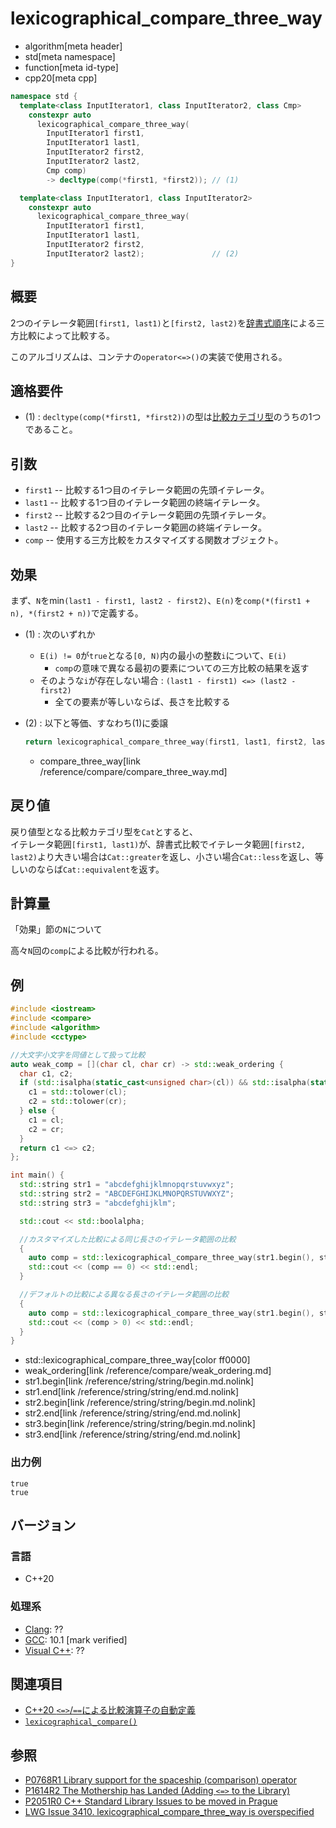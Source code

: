# lexicographical_compare_three_way
* algorithm[meta header]
* std[meta namespace]
* function[meta id-type]
* cpp20[meta cpp]

```cpp
namespace std {
  template<class InputIterator1, class InputIterator2, class Cmp>
    constexpr auto
      lexicographical_compare_three_way(
        InputIterator1 first1,
        InputIterator1 last1,
        InputIterator2 first2,
        InputIterator2 last2,
        Cmp comp)
        -> decltype(comp(*first1, *first2)); // (1)

  template<class InputIterator1, class InputIterator2>
    constexpr auto
      lexicographical_compare_three_way(
        InputIterator1 first1,
        InputIterator1 last1,
        InputIterator2 first2,
        InputIterator2 last2);               // (2)
}
```


## 概要

2つのイテレータ範囲`[first1, last1)`と`[first2, last2)`を[辞書式順序](lexicographical_compare.md)による三方比較によって比較する。

このアルゴリズムは、コンテナの`operator<=>()`の実装で使用される。


## 適格要件

- (1) : `decltype(comp(*first1, *first2))`の型は[比較カテゴリ型](/reference/compare.md)のうちの1つであること。

## 引数

- `first1` -- 比較する1つ目のイテレータ範囲の先頭イテレータ。
- `last1` -- 比較する1つ目のイテレータ範囲の終端イテレータ。
- `first2` -- 比較する2つ目のイテレータ範囲の先頭イテレータ。
- `last2` -- 比較する2つ目のイテレータ範囲の終端イテレータ。
- `comp` -- 使用する三方比較をカスタマイズする関数オブジェクト。

## 効果

まず、`N`をmin`(last1 - first1, last2 - first2)`、`E(n)`を`comp(*(first1 + n), *(first2 + n))`で定義する。

- (1) : 次のいずれか
    - `E(i) != 0`が`true`となる`[0, N)`内の最小の整数`i`について、`E(i)`
        - `comp`の意味で異なる最初の要素についての三方比較の結果を返す
    - そのような`i`が存在しない場合 : `(last1 - first1) <=> (last2 - first2)`
        - 全ての要素が等しいならば、長さを比較する

- (2) : 以下と等価、すなわち(1)に委譲
    ```cpp
    return lexicographical_compare_three_way(first1, last1, first2, last2, compare_three_way());
    ```
    * compare_three_way[link /reference/compare/compare_three_way.md]


## 戻り値

戻り値型となる比較カテゴリ型を`Cat`とすると、  
イテレータ範囲`[first1, last1)`が、辞書式比較でイテレータ範囲`[first2, last2)`より大きい場合は`Cat::greater`を返し、小さい場合`Cat::less`を返し、等しいのならば`Cat::equivalent`を返す。

## 計算量

「効果」節の`N`について

高々`N`回の`comp`による比較が行われる。

## 例
```cpp example
#include <iostream>
#include <compare>
#include <algorithm>
#include <cctype>

//大文字小文字を同値として扱って比較
auto weak_comp = [](char cl, char cr) -> std::weak_ordering {
  char c1, c2;
  if (std::isalpha(static_cast<unsigned char>(cl)) && std::isalpha(static_cast<unsigned char>(cr))) {
    c1 = std::tolower(cl);
    c2 = std::tolower(cr);
  } else {
    c1 = cl;
    c2 = cr;
  }
  return c1 <=> c2;
};

int main() {
  std::string str1 = "abcdefghijklmnopqrstuvwxyz";
  std::string str2 = "ABCDEFGHIJKLMNOPQRSTUVWXYZ";
  std::string str3 = "abcdefghijklm";

  std::cout << std::boolalpha;

  //カスタマイズした比較による同じ長さのイテレータ範囲の比較
  {
    auto comp = std::lexicographical_compare_three_way(str1.begin(), str1.end(), str2.begin(), str2.end(), weak_comp);
    std::cout << (comp == 0) << std::endl;
  }

  //デフォルトの比較による異なる長さのイテレータ範囲の比較
  {
    auto comp = std::lexicographical_compare_three_way(str1.begin(), str1.end(), str3.begin(), str3.end());
    std::cout << (comp > 0) << std::endl;
  }
}
```
* std::lexicographical_compare_three_way[color ff0000]
* weak_ordering[link /reference/compare/weak_ordering.md]
* str1.begin[link /reference/string/string/begin.md.nolink]
* str1.end[link /reference/string/string/end.md.nolink]
* str2.begin[link /reference/string/string/begin.md.nolink]
* str2.end[link /reference/string/string/end.md.nolink]
* str3.begin[link /reference/string/string/begin.md.nolink]
* str3.end[link /reference/string/string/end.md.nolink]

### 出力例
```
true
true
```

## バージョン
### 言語
- C++20

### 処理系
- [Clang](/implementation.md#clang): ??
- [GCC](/implementation.md#gcc): 10.1 [mark verified]
- [Visual C++](/implementation.md#visual_cpp): ??

## 関連項目

- [C++20 `<=>`/`==`による比較演算子の自動定義](/lang/cpp20/consistent_comparison.md)
- [`lexicographical_compare()`](lexicographical_compare.md)


## 参照

- [P0768R1 Library support for the spaceship (comparison) operator](http://wg21.link/p0768)
- [P1614R2 The Mothership has Landed (Adding `<=>` to the Library)](http://wg21.link/p1614)
- [P2051R0 C++ Standard Library Issues to be moved in Prague](http://www.open-std.org/jtc1/sc22/wg21/docs/papers/2020/p2051r0.html)
- [LWG Issue 3410. lexicographical_compare_three_way is overspecified](https://cplusplus.github.io/LWG/issue3410)
